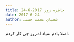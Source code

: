 ```yaml
---
title: خاطره روز 2017-6-24
date: 2017-6-24
author: شعبان محمد حسنی
---
```


اصلا یادم نمیاد امروز چی کار کردم.